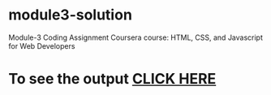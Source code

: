 # module3-solution
Module-3 Coding Assignment
Coursera course: HTML, CSS, and Javascript for Web Developers

# To see the output [CLICK HERE](https://shobhit0311.github.io/module3-solution/?username=Shobhit0311&repo=module3-solution)
